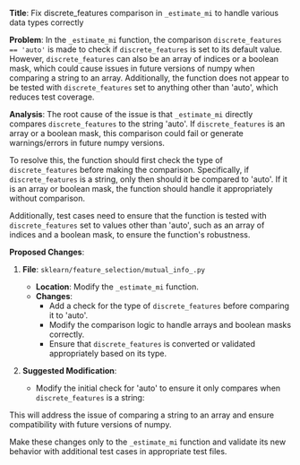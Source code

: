 **Title**: Fix discrete_features comparison in `_estimate_mi` to handle various data types correctly

**Problem**: In the `_estimate_mi` function, the comparison `discrete_features == 'auto'` is made to check if `discrete_features` is set to its default value. However, `discrete_features` can also be an array of indices or a boolean mask, which could cause issues in future versions of numpy when comparing a string to an array. Additionally, the function does not appear to be tested with `discrete_features` set to anything other than 'auto', which reduces test coverage.

**Analysis**: The root cause of the issue is that `_estimate_mi` directly compares `discrete_features` to the string 'auto'. If `discrete_features` is an array or a boolean mask, this comparison could fail or generate warnings/errors in future numpy versions. 

To resolve this, the function should first check the type of `discrete_features` before making the comparison. Specifically, if `discrete_features` is a string, only then should it be compared to 'auto'. If it is an array or boolean mask, the function should handle it appropriately without comparison.

Additionally, test cases need to ensure that the function is tested with `discrete_features` set to values other than 'auto', such as an array of indices and a boolean mask, to ensure the function's robustness.

**Proposed Changes**:
1. **File**: `sklearn/feature_selection/mutual_info_.py`
    - **Location**: Modify the `_estimate_mi` function.
    - **Changes**:
        - Add a check for the type of `discrete_features` before comparing it to 'auto'.
        - Modify the comparison logic to handle arrays and boolean masks correctly.
        - Ensure that `discrete_features` is converted or validated appropriately based on its type.

2. **Suggested Modification**:
    - Modify the initial check for 'auto' to ensure it only compares when `discrete_features` is a string:
      

This will address the issue of comparing a string to an array and ensure compatibility with future versions of numpy.

Make these changes only to the `_estimate_mi` function and validate its new behavior with additional test cases in appropriate test files.